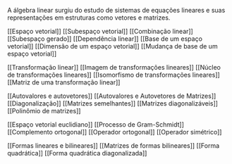 A álgebra linear surgiu do estudo de sistemas de equações lineares e suas representações em estruturas como vetores e matrizes.

[[Espaço vetorial]]
[[Subespaço vetorial]]
[[Combinação linear]]
[[Subespaço gerado]]
[[Dependência linear]]
[[Base de um espaço vetorial]]
[[Dimensão de um espaço vetorial]]
[[Mudança de base de um espaço vetorial]]

[[Transformação linear]]
[[Imagem de transformações lineares]]
[[Núcleo de transformações lineares]]
[[Isomorfismo de transformações lineares]]
[[Matriz de uma transformação linear]]

[[Autovalores e autovetores]]
[[Autovalores e Autovetores de Matrizes]]
[[Diagonalização]]
[[Matrizes semelhantes]]
[[Matrizes diagonalizáveis]]
[[Polinômio de matrizes]]

[[Espaço vetorial euclidiano]]
[[Processo de Gram-Schmidt]]
[[Complemento ortogonal]]
[[Operador ortogonal]]
[[Operador simétrico]]

[[Formas lineares e bilineares]]
[[Matrizes de formas bilineares]]
[[Forma quadrática]]
[[Forma quadrática diagonalizada]]